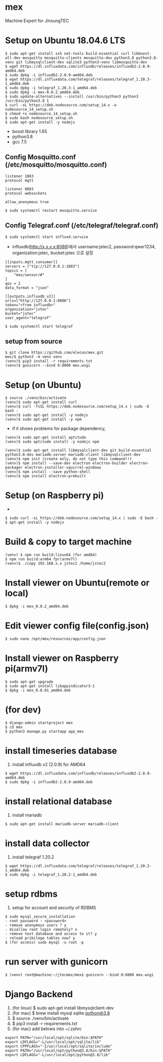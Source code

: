 # mex
Machine Expert for JinsungTEC

# Setup on Ubuntu 18.04.6 LTS


```
$ sudo apt-get install ssh net-tools build-essential curl libboost-all-dev mosquitto mosquitto-clients mosquitto-dev python3.8 python3.8-venv git libmysqlclient-dev sqlite3 python3-venv libmosquitto-dev
$ wget https://dl.influxdata.com/influxdb/releases/influxdb2-2.0.9-amd64.deb
$ sudo dpkg -i influxdb2-2.0.9-amd64.deb
$ wget https://dl.influxdata.com/telegraf/releases/telegraf_1.20.3-1_amd64.deb
$ sudo dpkg -i telegraf_1.20.3-1_amd64.deb
$ sudo dpkg -i mex-0.0.2_amd64.deb
$ sudo update-alternatives --install /usr/bin/python3 python3 /usr/bin/python3.8 1
$ curl -sL https://deb.nodesource.com/setup_14.x -o nodesource_14_setup.sh
$ chmod +x nodesource_14_setup.sh
$ sudo bash nodesource_setup.sh
$ sudo apt-get install -y nodejs
```
- boost library 1.65
- python3.8
- gcc 7.5

## Config Mosquitto.conf (/etc/mosquitto/mosquitto.conf)
```
listener 1883
protocol mqtt

listener 8083
protocol websockets

allow_anonymous true
```
```
$ sudo systemctl restart mosquitto.service
```

## Config Telegraf.conf (/etc/telegraf/telegraf.conf)
```
$ sudo systemctl start influxd.service
```
* influxdb(http://x.x.x.x:8086)에서 username:jstec2, password:qwer1234, organization:jstec, bucket:jstec 으로 설정
```
[[inputs.mqtt_consumer]]
servers = ["tcp://127.0.0.1:1883"]
topics = [
    "mex/sensor/#"
]
qos = 2
data_format = "json"

[[outputs.influxdb_v2]]
urls=["http://127.0.0.1:8086"]
token="<from influxdb>"
organization="jstec"
bucket="jstec"
user_agent="telegraf"

```
```
$ sudo systemctl start telegraf
```

## setup from source
```
$ git clone https://github.com/elecun/mex.git
mex/$ python3 -m venv venv
(venv)$ pip3 install -r requirements.txt
(venv)$ gunicorn --bind 0:8000 mex.wsgi
```
# Setup (on Ubuntu)
```
$ source ./venv/bin/activate
(venv)$ sudo apt-get install curl
(venv)$ curl -fsSL https://deb.nodesource.com/setup_14.x | sudo -E bash -
(venv)$ sudo apt-get install -y nodejs 
(venv)$ sudo apt-get install -y npm
```
* if it shows problems for package dependency,
```
(venv)$ sudo apt-get install aptitude
(venv)$ sudo aptitude install -y nodejs npm
```
```
(venv)$ sudo apt-get install libmysqlclient-dev git build-essential python3.8-dev mariadb-server mariadb-client libmysqlclient-dev
(venv)$ npm init (create only, do not type this command!!)
(venv)$ npm install --save-dev electron electron-builder electron-packager electron-installer-squirrel-windows
(venv)$ npm install --save python-shell
(venv)$ npm install electron-prebuilt
```

# Setup (on Raspberry pi)
* 
```
$ sudo curl -sL https://deb.nodesource.com/setup_14.x | sudo -E bash -
$ apt-get install -y nodejs
```

# Build & copy to target machine
```
(venv) $ npm run build:linux64 (for amd64)
$ npm run build:arm64 fpr(armv7l)
(venv)$ ./copy 192.168.x.x jstec2 /home/jstec2
```

# Install viewer on Ubuntu(remote or local)
```
$ dpkg -i mex_0.0.2_amd64.deb
```


# Edit viewer config file(config.json)
```
$ sudo nano /opt/mex/resources/app/config.json
```

# Install viewer on Raspberry pi(armv7l)
```
$ sudo apt-get upgrade
$ sudo apt-get install libappindicator3-1
$ dpkg -i mex_0.0.01_amd64.deb
```

# (for dev)
```
$ django-admin startproject mex
$ cd mex
$ python3 manage.py startapp app_mex
```





# install timeseries database
1. install influxdb v2 (2.0.9) for AMD64
```
$ wget https://dl.influxdata.com/influxdb/releases/influxdb2-2.0.9-amd64.deb
$ sudo dpkg -i influxdb2-2.0.9-amd64.deb
```

# install relational database
1. install mariadb
```
$ sudo apt-get install mariadb-server mariadb-client
```

# install data collector
1. install telegraf 1.20.2
```
$ wget https://dl.influxdata.com/telegraf/releases/telegraf_1.20.2-1_amd64.deb
$ sudo dpkg -i telegraf_1.20.2-1_amd64.deb
```

# setup rdbms
1. setup for account and security of RDBMS
```
$ sudo mysql_secure_installation
- root password : <password>
- remove anonymous users ? y
- disallow root login remotely? n
- remove test database and access to it? y
- reload pribilege tables now? y
$ (for access) sudo mysql -u root -p
```

# run server with gunicorn
```
$ (venv) root@machine:~/jtecmex/mex$ gunicorn --bind 0:8000 mex.wsgi
```

# Django Backend
1. (for linux) $ sudo apt-get install libmysqlclient-dev
1. (for mac) $ brew install mysql sqlite python@3.8
2. $ source ./venv/bin/activate
3. $ pip3 install -r requirements.txt
4. (for mac) add belows into ~/.zshrc
```
export PATH="/usr/local/opt/sqlite/bin:$PATH"
export LDFLAGS="-L/usr/local/opt/sqlite/lib"
export CPPFLAGS="-I/usr/local/opt/sqlite/include"
export PATH="/usr/local/opt/python@3.8/bin:$PATH"
export LDFLAGS="-L/usr/local/opt/python@3.8/lib"
```